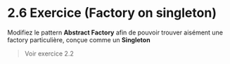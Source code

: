 # 2.6 Exercice (Factory on singleton)

Modifiez le pattern **Abstract Factory** afin de pouvoir trouver aisément une factory particulière, conçue comme un **Singleton**


> Voir exercice 2.2
